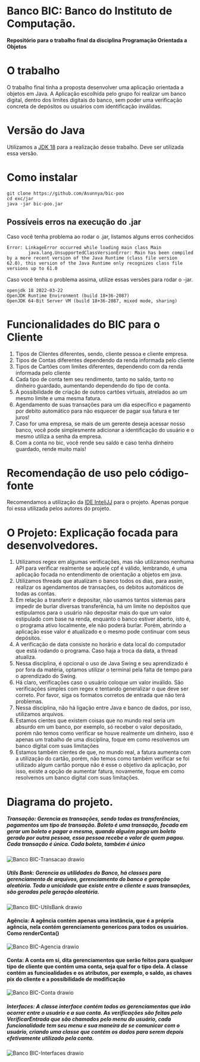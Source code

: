# Banco BIC: Banco do Instituto de Computação.

**Repositório para o trabalho final da disciplina Programação Orientada a Objetos**

# O trabalho

O trabalho final tinha a proposta desenvolver uma aplicação orientada a objetos em Java. A Aplicação escolhida pelo grupo foi realizar um banco digital, dentro dos limites digitais do banco, sem poder uma verificação concreta de depósitos ou usuários com identificação inválidas.

# Versão do Java 

Utilizamos a [JDK 18](https://jdk.java.net/) para a realização desse trabalho. Deve ser utilizada essa versão.

# Como instalar
```
git clone https://github.com/Asunnya/bic-poo
cd exc/jar
java -jar bic-poo.jar
```
## Possíveis erros na execução do .jar
Caso você tenha problema ao rodar o .jar, listamos alguns erros conhecidos
```
Error: LinkageError occurred while loading main class Main
        java.lang.UnsupportedClassVersionError: Main has been compiled by a more recent version of the Java Runtime (class file version 62.0), this version of the Java Runtime only recognizes class file versions up to 61.0
```
Caso você tenha o problema assima, utilize essas versões para rodar o -jar.

```
openjdk 18 2022-03-22
OpenJDK Runtime Environment (build 18+36-2087)
OpenJDK 64-Bit Server VM (build 18+36-2087, mixed mode, sharing)
```

# Funcionalidades do BIC para o Cliente

1. Tipos de Clientes diferentes, sendo, cliente pessoa e cliente empresa. 
2. Tipos de Contas diferentes dependendo da renda informada pelo cliente
3. Tipos de Cartões com limites diferentes, dependendo com da renda informada pelo cliente
4. Cada tipo de conta tem seu rendimento, tanto no saldo, tanto no dinheiro guardado, aumentando dependendo do tipo de conta.
5. A possibilidade de criação de outros cartões virtuais, atrelados ao um mesmo limite e uma mesma fatura. 
6. Agendamento de suas transações para um dia específico e pagamento por debito automático para não esquecer de pagar sua fatura e ter juros!
7. Caso for uma empresa, se mais de um gerente deseja acessar nosso banco, você pode simplesmente adicionar a identificação do usuário e o mesmo utiliza a senha da empresa.
8. Com a conta no bic, você rende seu saldo e caso tenha dinheiro guardado, rende muito mais!

# Recomendação de uso pelo código-fonte
Recomendamos a utilização da [IDE InteliJJ](https://www.jetbrains.com/idea/) para o projeto. Apenas porque foi essa utilizada pelos autores do projeto.

# O Projeto: Explicação focada para desenvolvedores.

1. Utilizamos regex em algumas verificações, mas não utilizamos nenhuma API para verificar realmente se aquele cpf é válido, lembrando, é uma aplicação focada no entendimento de orientação a objetos em java.
2. Utilizamos threads que atualizam o banco todos os dias, para assim, realizar os agendamentos de transações, os debitos automáticos de todas as contas.
3. Em relação a transferir e depositar, não usamos tantos sistemas para impedir de burlar diversas transferência, há um limite no depósitos que estipulamos para o usuário não depositar mais do que um valor estipulado com base na renda, enquanto o banco estiver aberto, isto é, o programa ativo localmente, ele não poderá burlar. Porém, abrindo a aplicação esse valor é atualizado e o mesmo pode continuar com seus depósitos.
4. A verificação de data consiste no horário e data local do computador que está rodando o programa. Caso haja a troca da data, a thread atualiza.
5. Nessa disciplina, é opcional o uso de Java Swing e seu aprendizado é por fora da matéria, optamos utilizar o terminal pela falta de tempo para o aprendizado do Swing.
6. Há claro, verificações caso o usuário coloque um valor inválido. São verificações simples com regex e tentando generalizar o que deve ser correto. Por favor, siga os formatos corretos de entrada que não terá problemas.
7. Nessa disciplina, não há ligação entre Java e banco de dados, por isso, utilizamos arquivos.
8. Estamos cientes que existem coisas que no mundo real seria um absurdo em um banco, por exemplo, só receber o valor depositado, porém não temos como verificar se houve realmente um dinheiro, isso é apenas um trabalho de uma disciplina, foque em como resolvemos um banco digital com suas limitações
9. Estamos também cientes de que, no mundo real, a fatura aumenta com a utilização do cartão, porém, não temos como também verificar se foi utilizado algum cartão porque não é esse o objetivo da aplicação, por isso, existe a opção de aumentar fatura, novamente, foque em como resolvemos um banco digital com suas limitações.

# Diagrama do projeto.
##### Transação: Gerencia as transações, sendo todas as transferências, pagamentos um tipo de transação. Boleto é uma transação, focada em gerar um boleto e pagar o mesmo, quando alguém paga um boleto gerado por outra pessoa, essa pessoa recebe o valor de quem pagou. Cada transação é única. Cada boleto, também é único
![Banco BIC-Transacao drawio](https://user-images.githubusercontent.com/56206429/178110439-84df9bb5-6240-4c54-a7ba-749777c5cfe1.svg)
##### Utils Bank: Gerencia as utilidades do Banco, há classes para gerenciamento de arquivos, gerenciamento do banco e geração aleatória. Toda a unicidade que existe entre o cliente e suas transações, são geradas pela geração aleatória.
![Banco BIC-UtilsBank drawio](https://user-images.githubusercontent.com/56206429/178110440-15312ab2-4ea1-41be-9bc6-69258b636423.svg)
#### Agência: A agência contém apenas uma instância, que é a própria agência, nela contém gerenciamento generícos para todos os usuários. Como renderConta()
![Banco BIC-Agencia drawio](https://user-images.githubusercontent.com/56206429/178110441-942e7aae-7493-412d-91f7-6fde81d13106.svg)
#### Conta: A conta em si, dita gerenciamentos que serão feitos para qualquer tipo de cliente que contém uma conta, seja qual for o tipo dela. A classe contém as funcioalidades e os atributos, por exemplo, o saldo, as chaves pix do cliente e a possibilidade de modificação
![Banco BIC-Conta drawio](https://user-images.githubusercontent.com/56206429/178110442-24cf94bf-5e67-4dd9-9140-91478d604666.svg)
##### Interfaces: A classe interface contém todos os gerenciamentos que irão ocorrer entre o usuário e a sua conta. As verificações são feitas pelo VerificarEntrada que são chamados pelo menu do usuário, cada funcionalidade tem seu menu e sua maneira de se comunicar com o usuário, criando uma classe que contém os dados para serem depois efetivamente utilizado pela conta.
![Banco BIC-Interfaces drawio](https://user-images.githubusercontent.com/56206429/178110445-e0136022-517c-4233-9cca-151762732761.svg)

